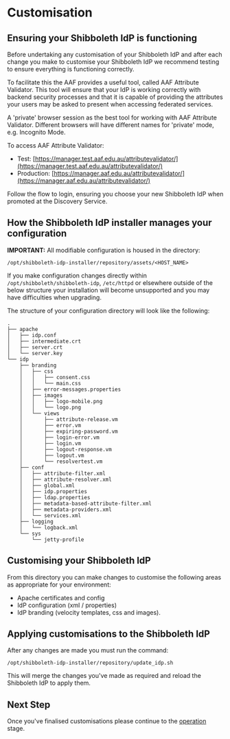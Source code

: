 ---
---

# Customisation

## Ensuring your Shibboleth IdP is functioning

Before undertaking any customisation of your Shibboleth IdP and after each change you make to customise your Shibboleth IdP we recommend testing to ensure everything is functioning correctly.

To facilitate this the AAF provides a useful tool, called AAF Attribute Validator. This tool will ensure that your IdP is working correctly with backend security processes and that it is capable of providing the attributes your users may be asked to present when accessing federated services.

A 'private' browser session as the best tool for working with AAF Attribute Validator. Different browsers will have different names for 'private' mode, e.g. Incognito Mode.

To access AAF Attribute Validator:

* Test: [https://manager.test.aaf.edu.au/attributevalidator/](https://manager.test.aaf.edu.au/attributevalidator/)
* Production: [https://manager.aaf.edu.au/attributevalidator/](https://manager.aaf.edu.au/attributevalidator/)

Follow the flow to login, ensuring you choose your new Shibboleth IdP when promoted at the Discovery Service.

## How the Shibboleth IdP installer manages your configuration

**IMPORTANT:** All modifiable configuration is housed in the directory:

```
/opt/shibboleth-idp-installer/repository/assets/<HOST_NAME>
```

If you make configuration changes directly within `/opt/shibboleth/shibboleth-idp`, `/etc/httpd` or elsewhere outside of the below structure your installation will become unsupported and you may have difficulties when upgrading.

The structure of your configuration directory will look like the following:

```
.
├── apache
│   ├── idp.conf
│   ├── intermediate.crt
│   ├── server.crt
│   └── server.key
└── idp
    ├── branding
    │   ├── css
    │   │   ├── consent.css
    │   │   └── main.css
    │   ├── error-messages.properties
    │   ├── images
    │   │   ├── logo-mobile.png
    │   │   └── logo.png
    │   └── views
    │       ├── attribute-release.vm
    │       ├── error.vm
    │       ├── expiring-password.vm
    │       ├── login-error.vm
    │       ├── login.vm
    │       ├── logout-response.vm
    │       ├── logout.vm
    │       └── resolvertest.vm
    ├── conf
    │   ├── attribute-filter.xml
    │   ├── attribute-resolver.xml
    │   ├── global.xml
    │   ├── idp.properties
    │   ├── ldap.properties
    │   ├── metadata-based-attribute-filter.xml
    │   ├── metadata-providers.xml
    │   └── services.xml
    ├── logging
    │   └── logback.xml
    └── sys
        └── jetty-profile

```

## Customising your Shibboleth IdP

From this directory you can make changes to customise the following areas as appropriate for your environment:

- Apache certificates and config
- IdP configuration (xml / properties)
- IdP branding (velocity templates, css and images).

## Applying customisations to the Shibboleth IdP

After any changes are made you must run the command:

```
/opt/shibboleth-idp-installer/repository/update_idp.sh
```

This will merge the changes you've made as required and reload the Shibboleth IdP to apply them.

## Next Step

Once you've finalised customisations please continue to the [operation](operation.html) stage.
